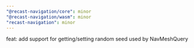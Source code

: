 ```yaml
---
"@recast-navigation/core": minor
"@recast-navigation/wasm": minor
"recast-navigation": minor
---
```


feat: add support for getting/setting random seed used by NavMeshQuery
